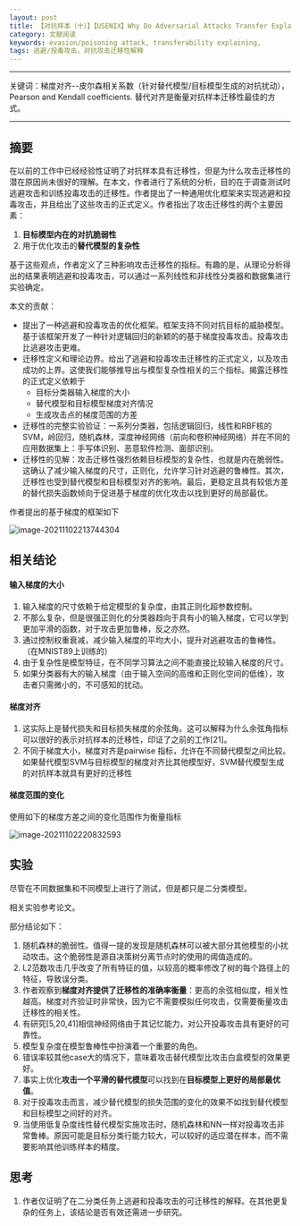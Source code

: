 ```yaml
---
layout: post
title: 【对抗样本（十）】【USENIX】Why Do Adversarial Attacks Transfer Explaining Transferability of Evasion and Poisoning Attacks
category: 文献阅读
keywords: evasion/poisoning attack, transferability explaining, 
tags: 逃避/投毒攻击，对抗攻击迁移性解释
---
```


---

关键词：梯度对齐--皮尔森相关系数（针对替代模型/目标模型生成的对抗扰动），Pearson and Kendall coefficients. 替代对齐是衡量对抗样本迁移性最佳的方式。

---

##  摘要

在以前的工作中已经经验性证明了对抗样本具有迁移性，但是为什么攻击迁移性的潜在原因尚未很好的理解。在本文，作者进行了系统的分析，目的在于调查测试时逃避攻击和训练投毒攻击的迁移性。作者提出了一种通用优化框架来实现逃避和投毒攻击，并且给出了这些攻击的正式定义。作者指出了攻击迁移性的两个主要因素：

1. **目标模型内在的对抗脆弱性**
2. 用于优化攻击的**替代模型的复杂性**

基于这些观点，作者定义了三种影响攻击迁移性的指标。有趣的是，从理论分析得出的结果表明逃避和投毒攻击，可以通过一系列线性和非线性分类器和数据集进行实验确定。

本文的贡献：

+ 提出了一种逃避和投毒攻击的优化框架。框架支持不同对抗目标的威胁模型。基于该框架开发了一种针对逻辑回归的新颖的的基于梯度投毒攻击。投毒攻击比逃避攻击更难。
+ 迁移性定义和理论边界。给出了逃避和投毒攻击迁移性的正式定义，以及攻击成功的上界。这使我们能够推导出与模型复杂性相关的三个指标。揭露迁移性的正式定义依赖于
  + 目标分类器输入梯度的大小
  + 替代模型和目标模型梯度对齐情况
  + 生成攻击点的梯度范围的方差
+ 迁移性的完整实验验证：一系列分类器，包括逻辑回归，线性和RBF核的SVM，岭回归，随机森林，深度神经网络（前向和卷积神经网络）并在不同的应用数据集上：手写体识别、恶意软件检测、面部识别。
+ 迁移性的见解：攻击迁移性强烈依赖目标模型的复杂性，也就是内在脆弱性。这确认了减少输入梯度的尺寸，正则化，允许学习针对逃避的鲁棒性。其次，迁移性也受到替代模型和目标模型对齐的影响。最后，更稳定且具有较低方差的替代损失函数倾向于促进基于梯度的优化攻击以找到更好的局部最优。

作者提出的基于梯度的框架如下

![image-20211102213744304](https://gitee.com/freeneuro/PigBed/raw/master/img/image-20211102213744304.png)

## 相关结论

#### 输入梯度的大小

1. 输入梯度的尺寸依赖于给定模型的复杂度，由其正则化超参数控制。
2. 不那么复杂，但是很强正则化的分类器趋向于具有小的输入梯度，它可以学到更加平滑的函数，对于攻击更加鲁棒，反之亦然。
3. 通过控制权重衰减，减少输入梯度的平均大小，提升对逃避攻击的鲁棒性。（在MNIST89上训练的）
4. 由于复杂性是模型特征，在不同学习算法之间不能直接比较输入梯度的尺寸。
5. 如果分类器有大的输入梯度（由于输入空间的高维和正则化空间的低维），攻击者只需微小的，不可感知的扰动。

#### 梯度对齐

1. 这实际上是替代损失和目标损失梯度的余弦角。这可以解释为什么余弦角指标可以很好的表示对抗样本的迁移性，印证了之前的工作[21]。
2. 不同于梯度大小，梯度对齐是pairwise 指标，允许在不同替代模型之间比较。如果替代模型SVM与目标模型的梯度对齐比其他模型好，SVM替代模型生成的对抗样本就具有更好的迁移性

#### 梯度范围的变化

使用如下的梯度方差之间的变化范围作为衡量指标

![image-20211102220832593](https://gitee.com/freeneuro/PigBed/raw/master/img/image-20211102220832593.png)



## 实验

尽管在不同数据集和不同模型上进行了测试，但是都只是二分类模型。

相关实验参考论文。

部分结论如下：

1. 随机森林的脆弱性。值得一提的发现是随机森林可以被大部分其他模型的小扰动攻击。这个脆弱性是源自决策树分离节点时的使用的阈值造成的。
2. L2范数攻击几乎改变了所有特征的值，以较高的概率修改了树的每个路径上的特征，导致误分类。
3. 作者观察到**梯度对齐提供了迁移性的准确率衡量**：更高的余弦相似度，相关性越高。梯度对齐验证时非常快，因为它不需要模拟任何攻击，仅需要衡量攻击迁移性的相关性。
4. 有研究[5,20,41]相信神经网络由于其记忆能力，对公开投毒攻击具有更好的可靠性。
5. 模型复杂度在模型鲁棒性中扮演着一个重要的角色。
6. 错误率较其他case大的情况下，意味着攻击替代模型比攻击白盒模型的效果更好。
7. 事实上优化**攻击一个平滑的替代模型**可以找到在**目标模型上更好的局部最优值**。
8. 对于投毒攻击而言，减少替代模型的损失范围的变化的效果不如找到替代模型和目标模型之间好的对齐。
9. 当使用低复杂度线性替代模型实施攻击时，随机森林和NN一样对投毒攻击非常鲁棒。原因可能是目标分类行能力较大，可以较好的适应潜在样本，而不需要影响其他训练样本的精度。

## 思考

1. 作者仅证明了在二分类任务上逃避和投毒攻击的可迁移性的解释。在其他更复杂的任务上，该结论是否有效还需进一步研究。